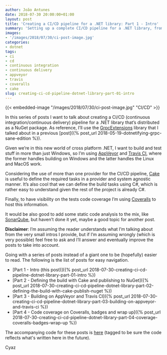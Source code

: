 ```yaml
---
author: João Antunes
date: 2018-07-30 20:00:00+01:00
layout: post
title: 'Creating a CI/CD pipeline for a .NET library: Part 1 - Intro'
summary: 'Setting up a complete CI/CD pipeline for a .NET library, from building and testing in different platforms, visualizing code coverage and publishing the binaries to NuGet.'
images:
- '/images/2018/07/30/ci-post-image.jpg'
categories:
- dotnet
tags:
- ci
- cd
- continuous integration
- continuous delivery
- appveyor
- travis
- coveralls
- cake
slug: creating-ci-cd-pipeline-dotnet-library-part-01-intro
---
```


{{< embedded-image "/images/2018/07/30/ci-post-image.jpg" "CI/CD" >}}

In this series of posts I want to talk about creating a CI/CD (continuous integration/continuous delivery) pipeline for a .NET library that’s distributed as a NuGet package. As reference, I’ll use the [GrpcExtensions](https://github.com/CodingMilitia/GrpcExtensions) library that I talked about in a previous [post]({% post_url 2018-05-19-dotnetifying-grpc-sane-edition %}).

Given we’re in this new world of cross platform .NET, I want to build and test stuff in more than just Windows, so I’m using [AppVeyor](https://www.appveyor.com/) and [Travis CI](https://travis-ci.org/), where the former handles building on Windows and the latter handles the Linux and MacOS work.

Considering the use of more than one provider for the CI/CD pipeline, [Cake](https://cakebuild.net/) is useful to define the required tasks in a provider and system agnostic manner. It’s also cool that we can define the build tasks using C#, which is rather easy to understand given the rest of the project is already C#.

Finally, to have visibility on the tests code coverage I’m using [Coveralls](https://coveralls.io/) to host this information.

It would be also good to add some static code analysis to the mix, like [SonarQube](https://www.sonarqube.org/), but haven’t done it yet, maybe a good topic for another post.

**Disclaimer**:
I’m assuming the reader understands what I’m talking about from the very small intros I provide, but if I’m assuming wrongly (which is very possible) feel free to ask and I’ll answer and eventually improve the posts to take into account.

Going with a series of posts instead of a giant one to be (hopefully) easier to read. 
The following is the list of posts for easy navigation.

- [Part 1 - Intro (this post)]({% post_url 2018-07-30-creating-ci-cd-pipeline-dotnet-library-part-01-intro %})
- [Part 2 - Defining the build with Cake and publishing to NuGet]({% post_url 2018-07-30-creating-ci-cd-pipeline-dotnet-library-part-02-defining-the-build-with-cake-publish-nuget %})
- [Part 3 - Building on AppVeyor and Travis CI]({% post_url 2018-07-30-creating-ci-cd-pipeline-dotnet-library-part-03-building-on-appveyor-and-travis-ci %})
- [Part 4 - Code coverage on Coveralls, badges and wrap up]({% post_url 2018-07-30-creating-ci-cd-pipeline-dotnet-library-part-04-coverage-coveralls-badges-wrap-up %})

The accompanying code for these posts is [here](https://github.com/CodingMilitia/GrpcExtensions/tree/july-blog-post) (tagged to be sure the code reflects what's written here in the future).

Cyaz